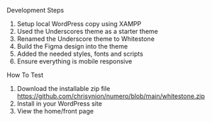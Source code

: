 Development Steps
1. Setup local WordPress copy using XAMPP
2. Used the Underscores theme as a starter theme
3. Renamed the Underscore theme to Whitestone
4. Build the Figma design into the theme
5. Added the needed styles, fonts and scripts
6. Ensure everything is mobile responsive

How To Test
1. Download the installable zip file https://github.com/chrisynion/numero/blob/main/whitestone.zip
2. Install in your WordPress site
3. View the home/front page
